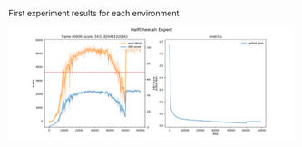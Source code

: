 First experiment results for each environment 

![halfcheetah](images/halfcheetah/results_halfcheetah.png)
